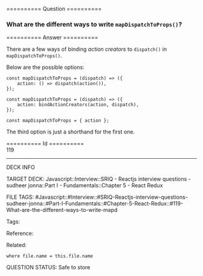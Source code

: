 ========== Question ==========  

### What are the different ways to write `mapDispatchToProps()`?  

========== Answer ==========  

There are a few ways of binding _action creators_ to `dispatch()` in `mapDispatchToProps()`.

Below are the possible options:

<!-- codeblock-start -->
<pre><code class="hljs language-javascript"><span class="hljs-keyword">const</span> <span class="hljs-title function_">mapDispatchToProps</span> = (<span class="hljs-params">dispatch</span>) => ({
    <span class="hljs-attr">action</span>: <span class="hljs-function">() =></span> <span class="hljs-title function_">dispatch</span>(<span class="hljs-title function_">action</span>()),
});
</code></pre>
<!-- codeblock-end -->

<!-- codeblock-start -->
<pre><code class="hljs language-javascript"><span class="hljs-keyword">const</span> <span class="hljs-title function_">mapDispatchToProps</span> = (<span class="hljs-params">dispatch</span>) => ({
    <span class="hljs-attr">action</span>: <span class="hljs-title function_">bindActionCreators</span>(action, dispatch),
});
</code></pre>
<!-- codeblock-end -->

<!-- codeblock-start -->
<pre><code class="hljs language-javascript"><span class="hljs-keyword">const</span> mapDispatchToProps = { action };
</code></pre>
<!-- codeblock-end -->

The third option is just a shorthand for the first one.

========== Id ==========  
119

---

DECK INFO

TARGET DECK: Javascript::Interview::SRIQ - Reactjs interview questions - sudheer jonna::Part I - Fundamentals::Chapter 5 - React Redux

FILE TAGS: #Javascript::#Interview::#SRIQ-Reactjs-interview-questions-sudheer-jonna::#Part-I-Fundamentals::#Chapter-5-React-Redux::#119-What-are-the-different-ways-to-write-mapd

Tags:

Reference:

Related:

```dataview
where file.name = this.file.name
```
QUESTION STATUS: Safe to store
